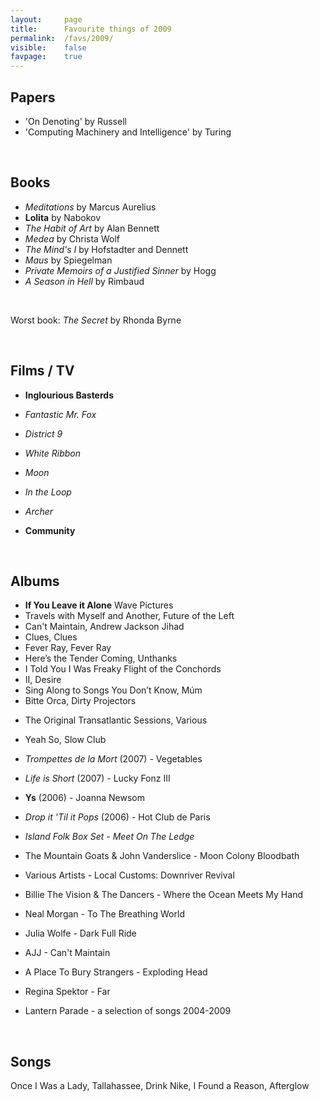 ```yaml
---
layout:     page
title:      Favourite things of 2009
permalink:  /favs/2009/
visible:    false
favpage:	true
---
```


## Papers


* 'On Denoting' by Russell
* 'Computing Machinery and Intelligence' by Turing

<br>

## Books

* _Meditations_ by Marcus Aurelius
* **Lolita** by Nabokov
* _The Habit of Art_ by Alan Bennett
* _Medea_ by Christa Wolf
* _The Mind's I_ by Hofstadter and Dennett
* _Maus_ by Spiegelman
* _Private Memoirs of a Justified Sinner_ by Hogg
* _A Season in Hell_ by Rimbaud

<br>

Worst book: _The Secret_ by Rhonda Byrne

<br>

## Films / TV

* **Inglourious Basterds**
* _Fantastic Mr. Fox_
* _District 9_
* _White Ribbon_
* _Moon_
* _In the Loop_

* _Archer_
* **Community**


<br>

## Albums

* **If You Leave it Alone**	Wave Pictures
* Travels with Myself and Another,	Future of the Left
* Can't Maintain,	Andrew Jackson Jihad
* Clues,	Clues
* Fever Ray,	Fever Ray
* Here’s the Tender Coming,	Unthanks
* I Told You I Was Freaky	Flight of the Conchords
* II, 	Desire
* Sing Along to Songs You Don’t Know,	Múm
* Bitte Orca, 	Dirty Projectors
<!-- * The Glare,	David Mcalmont -->
* The Original Transatlantic Sessions,	Various
<!-- * Waxploitation Causes 2,	Various -->
* Yeah So,	Slow Club
* _Trompettes de la Mort_ (2007) - Vegetables 
* _Life is Short_ (2007) - Lucky Fonz III
* **Ys** (2006) - Joanna Newsom
* _Drop it 'Til it Pops_ (2006) - Hot Club de Paris
* _Island Folk Box Set - Meet On The Ledge_

* The Mountain Goats & John Vanderslice - Moon Colony Bloodbath
* Various Artists - Local Customs: Downriver Revival
* Billie The Vision & The Dancers - Where the Ocean Meets My Hand
* Neal Morgan - To The Breathing World
* Julia Wolfe - Dark Full Ride
* AJJ - Can't Maintain
* A Place To Bury Strangers - Exploding Head
* Regina Spektor - Far
* Lantern Parade - a selection of songs 2004-2009

<br>

## Songs

Once I Was a Lady, Tallahassee, Drink Nike, I Found a Reason, Afterglow